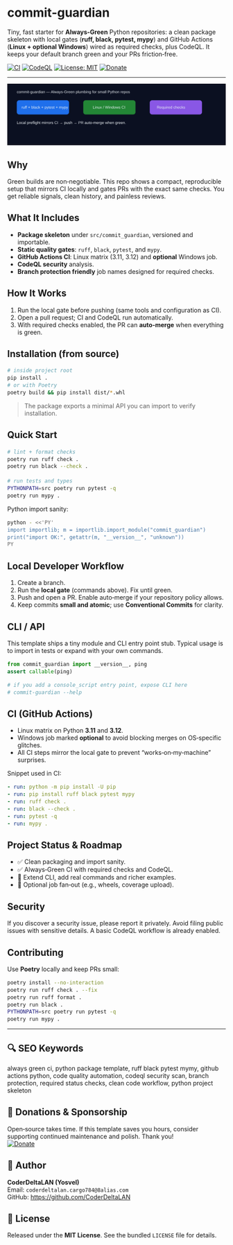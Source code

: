 # commit-guardian

Tiny, fast starter for **Always‑Green** Python repositories: a clean package skeleton with
local gates (**ruff, black, pytest, mypy**) and GitHub Actions (**Linux + optional Windows**) wired
as required checks, plus CodeQL. It keeps your default branch green and your PRs friction‑free.

[![CI](https://github.com/CoderDeltaLAN/commit-guardian/actions/workflows/ci.yml/badge.svg?branch=main)](https://github.com/CoderDeltaLAN/commit-guardian/actions/workflows/ci.yml)
[![CodeQL](https://github.com/CoderDeltaLAN/commit-guardian/actions/workflows/codeql.yml/badge.svg?branch=main)](https://github.com/CoderDeltaLAN/commit-guardian/actions/workflows/codeql.yml)
[![License: MIT](https://img.shields.io/badge/License-MIT-blue.svg)](LICENSE)
[![Donate](https://img.shields.io/badge/Donate-PayPal-0070ba?logo=paypal&logoColor=white)](https://www.paypal.com/donate/?hosted_button_id=YVENCBNCZWVPW)

---

![Overview diagram](docs/overview.svg)

## Why

Green builds are non‑negotiable. This repo shows a compact, reproducible setup that
mirrors CI locally and gates PRs with the exact same checks. You get reliable signals,
clean history, and painless reviews.

## What It Includes

- **Package skeleton** under `src/commit_guardian`, versioned and importable.
- **Static quality gates**: `ruff`, `black`, `pytest`, and `mypy`.
- **GitHub Actions CI**: Linux matrix (3.11, 3.12) and **optional** Windows job.
- **CodeQL security** analysis.
- **Branch protection friendly** job names designed for required checks.

## How It Works

1. Run the local gate before pushing (same tools and configuration as CI).
2. Open a pull request; CI and CodeQL run automatically.
3. With required checks enabled, the PR can **auto‑merge** when everything is green.

## Installation (from source)

```bash
# inside project root
pip install .
# or with Poetry
poetry build && pip install dist/*.whl
```

> The package exports a minimal API you can import to verify installation.

## Quick Start

```bash
# lint + format checks
poetry run ruff check .
poetry run black --check .

# run tests and types
PYTHONPATH=src poetry run pytest -q
poetry run mypy .
```

Python import sanity:

```bash
python - <<'PY'
import importlib; m = importlib.import_module("commit_guardian")
print("import OK:", getattr(m, "__version__", "unknown"))
PY
```

## Local Developer Workflow

1. Create a branch.
2. Run the **local gate** (commands above). Fix until green.
3. Push and open a PR. Enable auto‑merge if your repository policy allows.
4. Keep commits **small and atomic**; use **Conventional Commits** for clarity.

## CLI / API

This template ships a tiny module and CLI entry point stub. Typical usage is
to import in tests or expand with your own commands.

```python
from commit_guardian import __version__, ping
assert callable(ping)
```

```bash
# if you add a console_script entry point, expose CLI here
# commit-guardian --help
```

## CI (GitHub Actions)

- Linux matrix on Python **3.11** and **3.12**.
- Windows job marked **optional** to avoid blocking merges on OS‑specific glitches.
- All CI steps mirror the local gate to prevent “works‑on‑my‑machine” surprises.

Snippet used in CI:

```yaml
- run: python -m pip install -U pip
- run: pip install ruff black pytest mypy
- run: ruff check .
- run: black --check .
- run: pytest -q
- run: mypy .
```

## Project Status & Roadmap

- ✅ Clean packaging and import sanity.
- ✅ Always‑Green CI with required checks and CodeQL.
- 🚧 Extend CLI, add real commands and richer examples.
- 🚧 Optional job fan‑out (e.g., wheels, coverage upload).

## Security

If you discover a security issue, please report it privately. Avoid filing public issues
with sensitive details. A basic CodeQL workflow is already enabled.

## Contributing

Use **Poetry** locally and keep PRs small:
```bash
poetry install --no-interaction
poetry run ruff check . --fix
poetry run ruff format .
poetry run black .
PYTHONPATH=src poetry run pytest -q
poetry run mypy .
```

---

## 🔍 SEO Keywords

always green ci, python package template, ruff black pytest mymy, github actions python,
code quality automation, codeql security scan, branch protection, required status checks,
clean code workflow, python project skeleton

## 💖 Donations & Sponsorship

Open‑source takes time. If this template saves you hours, consider supporting continued
maintenance and polish. Thank you!  
[![Donate](https://img.shields.io/badge/Donate-PayPal-0070ba?logo=paypal&logoColor=white)](https://www.paypal.com/donate/?hosted_button_id=YVENCBNCZWVPW)

## 👤 Author

**CoderDeltaLAN (Yosvel)**  
Email: `coderdeltalan.cargo784@8alias.com`  
GitHub: https://github.com/CoderDeltaLAN

## 📄 License

Released under the **MIT License**. See the bundled `LICENSE` file for details.
